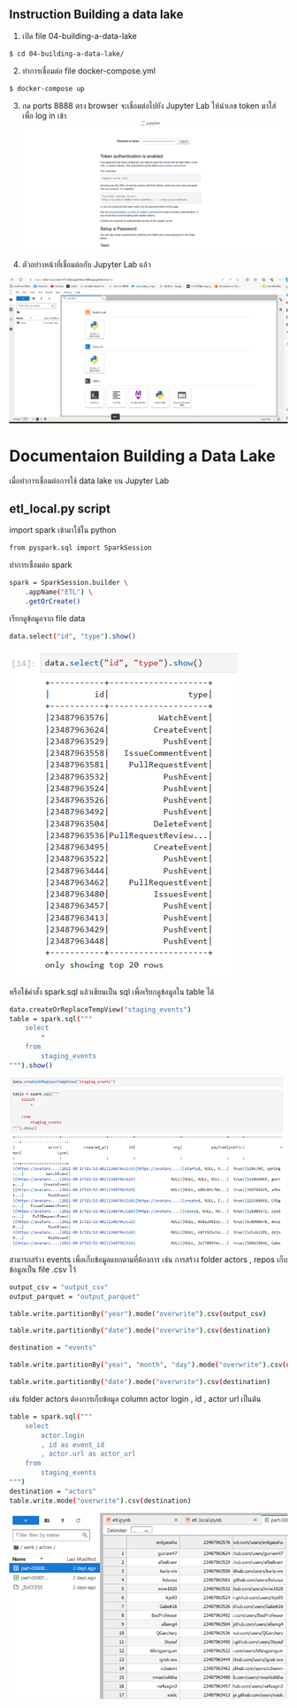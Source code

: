 ## Instruction Building a data lake ##
1. เปิด file 04-building-a-data-lake
```sh
$ cd 04-building-a-data-lake/
```
2. ทำการเชื่อมต่อ file docker-compose.yml
```sh
$ docker-compose up
```
3. กด ports 8888 ตรง browser จะเชื่อมต่อไปยัง Jupyter Lab ให้นำเลข token มาใส่ เพื่อ log in เข้า
![Alt text](image_readme/pic1.png)
 
4. ตัวอย่างหน้าที่เชื่อมต่อกับ Jupyter Lab แล้ว

![Alt text](image_readme/pic2.png)

# Documentaion Building a Data Lake
เมื่อทำการเชื่อมต่อการใช้ data lake บน Jupyter Lab
## etl_local.py script
import spark เข้ามาใช้ใน python
```sh
from pyspark.sql import SparkSession
```
ทำการเชื่อมต่อ spark 
```sh
spark = SparkSession.builder \
    .appName("ETL") \
    .getOrCreate()
```
เรียกดูข้อมูลจาก file data 
```sh
data.select("id", "type").show()
```
![Alt text](image_readme/pic3.png)

หรือใช้คำสั่ง spark.sql แล้วเขียนเป็น sql เพื่อเรียกดูข้อมูลใน table ได้
```sh
data.createOrReplaceTempView("staging_events")
table = spark.sql("""
    select
        *
    from
        staging_events
""").show()
```
![Alt text](image_readme/pic8.png)

สามารถสร้าง events เพื่อเก็บข้อมูลแยกตามที่ต้องการ เช่น การสร้าง folder actors , repos เก็บข้อมูลเป็น file .csv ไว้
```sh
output_csv = "output_csv"
output_parquet = "output_parquet"
```
```sh
table.write.partitionBy("year").mode("overwrite").csv(output_csv)
```
```sh
table.write.partitionBy("date").mode("overwrite").csv(destination)
```
```sh
destination = "events"
```
```sh
table.write.partitionBy("year", "month", "day").mode("overwrite").csv(destination)
```
```sh
table.write.partitionBy("date").mode("overwrite").csv(destination)
```
เช่น folder actors ต้องการเก็บข้อมูล column  actor login , id , actor url เป็นต้น
```sh
table = spark.sql("""
    select
        actor.login
        , id as event_id
        , actor.url as actor_url
    from
        staging_events
""")
destination = "actors"
table.write.mode("overwrite").csv(destination)
```
![Alt text](image_readme/pic6.png)